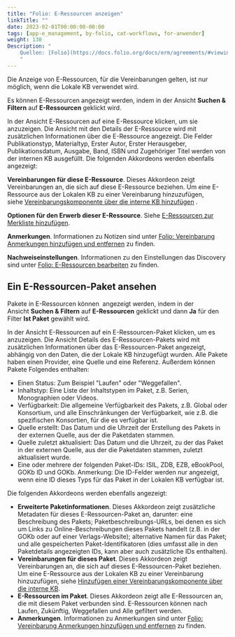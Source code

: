 ```yaml
---
title: "Folio: E-Ressourcen anzeigen"
linkTitle: ""
date: 2023-02-01T00:00:00-00:00
tags: [app-e_management, by-folio, cat-workflows, for-anwender]
weight: 130
Description: "
    Quellen: [Folio](https://docs.folio.org/docs/erm/agreements/#viewing-an-e-resource) & [GBV](https://info.gbv.de/display/FOLIOGBVEXTERN/Folio:+E-Ressourcen+anzeigen)
    "
---
```


Die Anzeige von E-Ressourcen, für die Vereinbarungen gelten, ist nur möglich, wenn die Lokale KB verwendet wird.

Es können E-Ressourcen angezeigt werden, indem in der Ansicht **Suchen & Filtern** auf **E-Ressourcen** geklickt wird.

In der Ansicht E-Ressourcen auf eine E-Ressource klicken, um sie anzuzeigen. Die Ansicht mit den Details der E-Ressource wird mit zusätzlichen Informationen über die E-Ressource angezeigt. Die Felder Publikationstyp, Materialtyp, Erster Autor, Erster Herausgeber, Publikationsdatum, Ausgabe, Band, ISBN und Zugehöriger Titel werden von der internen KB ausgefüllt. Die folgenden Akkordeons werden ebenfalls angezeigt:

**Vereinbarungen für diese E-Ressource**. Dieses Akkordeon zeigt Vereinbarungen an, die sich auf diese E-Ressource beziehen. Um eine E-Ressource aus der Lokalen KB zu einer Vereinbarung hinzuzufügen, siehe [Vereinbarungskomponente über die interne KB hinzufügen](https://info.gbv.de/display/FOLIOGBVEXTERN/Folio%3A+Vereinbarung+anlegen) .

**Optionen für den Erwerb dieser E-Ressource**. Siehe [E-Ressourcen zur Merkliste hinzufügen](https://info.gbv.de/display/FOLIOGBVEXTERN/Folio%3A+Vereinbarung+anlegen).

**Anmerkungen**. Informationen zu Notizen sind unter [Folio: Vereinbarung Anmerkungen hinzufügen und entfernen](https://info.gbv.de/pages/viewpage.action?pageId=845250613) zu finden.

**Nachweiseinstellungen**. Informationen zu den Einstellungen das Discovery sind unter [Folio: E-Ressourcen bearbeiten](https://info.gbv.de/display/FOLIOGBVEXTERN/Folio%3A+E-Ressourcen+bearbeiten) zu finden.

## Ein E-Ressourcen-Paket ansehen

Pakete in E-Ressourcen können  angezeigt werden, indem in der Ansicht **Suchen & Filtern** auf **E-Ressourcen** geklickt und dann **Ja** für den Filter **Ist Paket** gewählt wird.

In der Ansicht E-Ressourcen auf ein E-Ressourcen-Paket klicken, um es anzuzeigen. Die Ansicht Details des E-Ressourcen-Pakets wird mit zusätzlichen Informationen über das E-Ressourcen-Paket angezeigt, abhängig von den Daten, die der Lokale KB hinzugefügt wurden. Alle Pakete haben einen Provider, eine Quelle und eine Referenz. Außerdem können Pakete Folgendes enthalten:

-   Einen Status: Zum Beispiel "Laufen" oder "Weggefallen".
-   Inhaltstyp: Eine Liste der Inhaltstypen im Paket, z.B. Serien, Monographien oder Videos.
-   Verfügbarkeit: Die allgemeine Verfügbarkeit des Pakets, z.B. Global oder Konsortium, und alle Einschränkungen der Verfügbarkeit, wie z.B. die spezifischen Konsortien, für die es verfügbar ist.
-   Quelle erstellt: Das Datum und die Uhrzeit der Erstellung des Pakets in der externen Quelle, aus der die Paketdaten stammen.
-   Quelle zuletzt aktualisiert: Das Datum und die Uhrzeit, zu der das Paket in der externen Quelle, aus der die Paketdaten stammen, zuletzt aktualisiert wurde.
-   Eine oder mehrere der folgenden Paket-IDs: ISIL, ZDB, EZB, eBookPool, GOKb ID und GOKb. Anmerkung: Die ID-Felder werden nur angezeigt, wenn eine ID dieses Typs für das Paket in der Lokalen KB verfügbar ist.

Die folgenden Akkordeons werden ebenfalls angezeigt:

-   **Erweiterte Paketinformationen**. Dieses Akkordeon zeigt zusätzliche Metadaten für dieses E-Ressourcen-Paket an, darunter: eine Beschreibung des Pakets; Paketbeschreibungs-URLs, bei denen es sich um Links zu Online-Beschreibungen dieses Pakets handelt (z.B. in der GOKb oder auf einer Verlags-Website); alternative Namen für das Paket; und alle gespeicherten Paket-Identifikatoren (dies umfasst alle in den Paketdetails angezeigten IDs, kann aber auch zusätzliche IDs enthalten).
-   **Vereinbarungen für dieses Paket**. Dieses Akkordeon zeigt Vereinbarungen an, die sich auf dieses E-Ressourcen-Paket beziehen. Um eine E-Ressource aus der Lokalen KB zu einer Vereinbarung hinzuzufügen, siehe [Hinzufügen einer Vereinbarungskomponente über die interne KB](https://info.gbv.de/display/FOLIOGBVEXTERN/Folio%3A+Vereinbarung+anlegen).
-   **E-Ressourcen im Paket**. Dieses Akkordeon zeigt alle E-Ressourcen an, die mit diesem Paket verbunden sind. E-Ressourcen können nach Laufen, Zukünftig, Weggefallen und Alle gefiltert werden.
-   **Anmerkungen**. Informationen zu Anmerkungen sind unter [Folio: Vereinbarung Anmerkungen hinzufügen und entfernen](https://info.gbv.de/pages/viewpage.action?pageId=845250613) zu finden.

